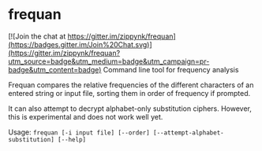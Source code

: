 # frequan

[![Join the chat at https://gitter.im/zippynk/frequan](https://badges.gitter.im/Join%20Chat.svg)](https://gitter.im/zippynk/frequan?utm_source=badge&utm_medium=badge&utm_campaign=pr-badge&utm_content=badge)
Command line tool for frequency analysis

Frequan compares the relative frequencies of the different characters of an entered string or input file, sorting them in order of frequency if prompted.

It can also attempt to decrypt alphabet-only substitution ciphers. However, this is experimental and does not work well yet.

Usage: `frequan [-i input file] [--order] [--attempt-alphabet-substitution] [--help]`
